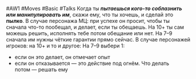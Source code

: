 #AW1 #Moves #Basic #Talks
Когда ты ***пытаешься кого-то соблазнить или манипулировать им***, скажи ему, что ты хочешь, и сделай это **пылко**. 
В случае персонажа МЦ: при успехе он просит, чтобы ты сначала что-то пообещал, и делает, если ты обещаешь. На 10+ ты сам можешь решить, исполнять тебе потом обещание или нет. На 7–9 сначала им нужны чёткие гарантии прямо сейчас. 
В случае персонажей игроков: на 10+ и то и другое: На 7–9 выбери 1: 
- если он это делает, он отмечает опыт
- если он отказывается — это действие под огнём.
Что делать потом — решать ему
